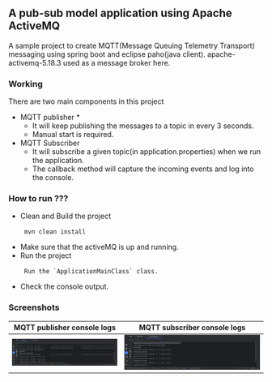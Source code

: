 ## A pub-sub model application using Apache ActiveMQ
A sample project to create MQTT(Message Queuing Telemetry Transport) messaging  using spring boot and eclipse paho(java client).
apache-activemq-5.18.3 used as a message broker here.

### Working
  There are two main components in this project
  * MQTT publisher
    * 
    * It will keep publishing the messages to a topic in every 3 seconds.
    * Manual start is required.
  * MQTT Subscriber
    * It will subscribe a given topic(in application.properties) when we run the application.
    * The callback method will capture the incoming events and log into the console.

### How to run ???

* Clean and Build the project
  ```
   mvn clean install
  ```
* Make sure that the activeMQ is up and running.
* Run the project
  ```
   Run the `ApplicationMainClass` class.
  ```
* Check the console output.

### Screenshots
| MQTT publisher console logs         | MQTT subscriber console logs                              |
|-------------------------------------|-----------------------------------------------------------|
| ![](screenshots/MQTTSubscriber.png) | <img src="screenshots/MQTTPublisher.png" width="1366px"/> |